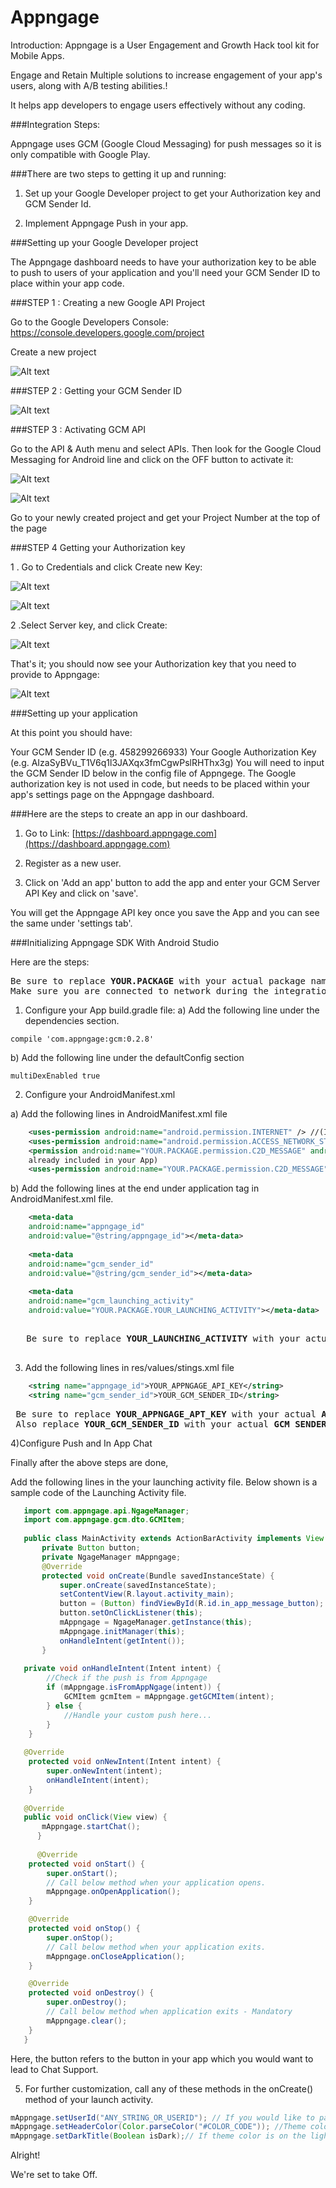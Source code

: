 # Appngage

Introduction: Appngage is a User Engagement and Growth Hack tool kit for Mobile Apps.

Engage and Retain Multiple solutions to increase engagement of your app's users, along with A/B testing abilities.!

It helps app developers to engage users effectively without any coding.

###Integration Steps:

Appngage uses GCM (Google Cloud Messaging) for push messages so it is only compatible with Google Play.

###There are two steps to getting it up and running:

1.	Set up your Google Developer project to get your Authorization key and GCM Sender Id.

2.	Implement Appngage Push in your app.

###Setting up your Google Developer project

The Appngage dashboard needs to have your authorization key to be able to push to users of your application and you'll need your GCM Sender ID to place within your app code.

###STEP 1 : 
Creating a new Google API Project

Go to the Google Developers Console: https://console.developers.google.com/project

Create a new project

![Alt text](https://github.com/Appngage/appngage-sdk-integration/blob/master/image/step1.png?raw=true "Optional Title")

###STEP 2 :
Getting your GCM Sender ID

![Alt text](https://github.com/Appngage/appngage-sdk-integration/blob/master/image/step2.png?raw=true "Optional Title")

###STEP 3 :
Activating GCM API

Go to the API & Auth menu and select APIs. Then look for the Google Cloud Messaging for Android line and click on the OFF button to activate it:

![Alt text](https://github.com/Appngage/appngage-sdk-integration/blob/master/image/step3.png?raw=true "Optional Title")

![Alt text](https://github.com/Appngage/appngage-sdk-integration/blob/master/image/step4.png?raw=true "Optional Title")

Go to your newly created project and get your Project Number at the top of the page

###STEP 4 
Getting your Authorization key

   1 . Go to Credentials and click Create new Key:

   ![Alt text](https://github.com/Appngage/appngage-sdk-integration/blob/master/image/step5.png?raw=true "Optional Title")
   
   ![Alt text](https://github.com/Appngage/appngage-sdk-integration/blob/master/image/step6.png?raw=true "Optional Title")

   2 .Select Server key, and click Create:

   ![Alt text](https://github.com/Appngage/appngage-sdk-integration/blob/master/image/step7.png?raw=true "Optional Title")
   

That's it; you should now see your Authorization key that you need to provide to Appngage:

![Alt text](https://github.com/Appngage/appngage-sdk-integration/blob/master/image/step8.png?raw=true "Optional Title")


###Setting up your application

At this point you should have:

Your GCM Sender ID (e.g. 458299266933)
Your Google Authorization Key (e.g. AIzaSyBVu_T1V6q1l3JAXqx3fmCgwPslRHThx3g)
You will need to input the GCM Sender ID below in the config file of Appngege. The Google authorization key is not used in code, 
but needs to be placed within your app's settings page on the Appngage dashboard.

###Here are the steps to create an app in our dashboard.

1) Go to Link: [https://dashboard.appngage.com](https://dashboard.appngage.com)

2) Register as a new user.

3) Click on 'Add an app' button to add the app and enter your GCM Server API Key and click on 'save'.

You will get the Appngage API key once you save the App and you can see the same under 'settings tab'.

###Initializing Appngage SDK With Android Studio

Here are the steps:
<pre>
Be sure to replace <b>YOUR.PACKAGE</b> with your actual package name, for example: <b>com.google.android</b>
Make sure you are connected to network during the integration.
</pre>

1)  Configure your App build.gradle file:
   a) Add the following line under the dependencies section.
   ```
   compile 'com.appngage:gcm:0.2.8'
   ```
   b) Add the following line under the defaultConfig section
   ```
   multiDexEnabled true
   ```
2)  Configure your AndroidManifest.xml

  a) Add the following lines in AndroidManifest.xml file
```xml
    <uses-permission android:name="android.permission.INTERNET" /> //(Ignore if already included in your App)
    <uses-permission android:name="android.permission.ACCESS_NETWORK_STATE" /> //(Ignore if already included in your App)
    <permission android:name="YOUR.PACKAGE.permission.C2D_MESSAGE" android:protectionLevel="signature" />  //(Ignore if
    already included in your App)
    <uses-permission android:name="YOUR.PACKAGE.permission.C2D_MESSAGE" />  //(Ignore if already included in your App)
```
   b) Add the following lines at the end under application tag in AndroidManifest.xml file. 
```xml
    <meta-data
    android:name="appngage_id"
    android:value="@string/appngage_id"></meta-data>
    
    <meta-data
    android:name="gcm_sender_id"
    android:value="@string/gcm_sender_id"></meta-data>
   
    <meta-data
    android:name="gcm_launching_activity"
    android:value="YOUR.PACKAGE.YOUR_LAUNCHING_ACTIVITY"></meta-data>
    
```
   <pre>
   Be sure to replace <b>YOUR_LAUNCHING_ACTIVITY</b> with your actual <b>LAUNCHING ACTIVITY</b>
   </pre>
   
3) Add the following lines in res/values/stings.xml file
```xml
    <string name="appngage_id">YOUR_APPNGAGE_API_KEY</string>
    <string name="gcm_sender_id">YOUR_GCM_SENDER_ID</string>
 ```
 <pre>
 Be sure to replace <b>YOUR_APPNGAGE_APT_KEY</b> with your actual <b>APPNGAGE API KEY</b> from Appngage Dashboard.
 Also replace <b>YOUR_GCM_SENDER_ID</b> with your actual <b>GCM SENDER ID</b> that you obtained earlier.</pre>
 
4)Configure Push and In App Chat

Finally after the above steps are done, 

Add the following lines in the your launching activity file.
Below shown is a sample code of the Launching Activity file.
```java
   import com.appngage.api.NgageManager;
   import com.appngage.gcm.dto.GCMItem;
   
   public class MainActivity extends ActionBarActivity implements View.OnClickListener {
       private Button button;
       private NgageManager mAppngage;
       @Override
       protected void onCreate(Bundle savedInstanceState) {
           super.onCreate(savedInstanceState);
           setContentView(R.layout.activity_main);
           button = (Button) findViewById(R.id.in_app_message_button);
           button.setOnClickListener(this);
           mAppngage = NgageManager.getInstance(this);
           mAppngage.initManager(this);
           onHandleIntent(getIntent());
       }
       
   private void onHandleIntent(Intent intent) {
        //Check if the push is from Appngage
        if (mAppngage.isFromAppNgage(intent)) {
            GCMItem gcmItem = mAppngage.getGCMItem(intent);
        } else {
            //Handle your custom push here...
        }
    }
    
   @Override
    protected void onNewIntent(Intent intent) {
        super.onNewIntent(intent);
        onHandleIntent(intent);
    }
    
   @Override
   public void onClick(View view) {
       mAppngage.startChat();
      }
      
      @Override
    protected void onStart() {
        super.onStart();
        // Call below method when your application opens.
        mAppngage.onOpenApplication();
    }

    @Override
    protected void onStop() {
        super.onStop();
        // Call below method when your application exits.
        mAppngage.onCloseApplication();
    }

    @Override
    protected void onDestroy() {
        super.onDestroy();
        // Call below method when application exits - Mandatory
        mAppngage.clear();
    }
   }
```
Here, the button refers to the button in your app which you would want to lead to Chat Support.

5)  For further customization, call any of these methods in the onCreate() method of your launch activity.
```java
mAppngage.setUserId("ANY_STRING_OR_USERID"); // If you would like to pass your App's user ID as a unique identifier. If not called, a screen will be prompted asking User's name.
mAppngage.setHeaderColor(Color.parseColor("#COLOR_CODE")); //Theme color according to your app.
mAppngage.setDarkTitle(Boolean isDark);// If theme color is on the lighter side.
```
Alright!

We're set to take Off.

